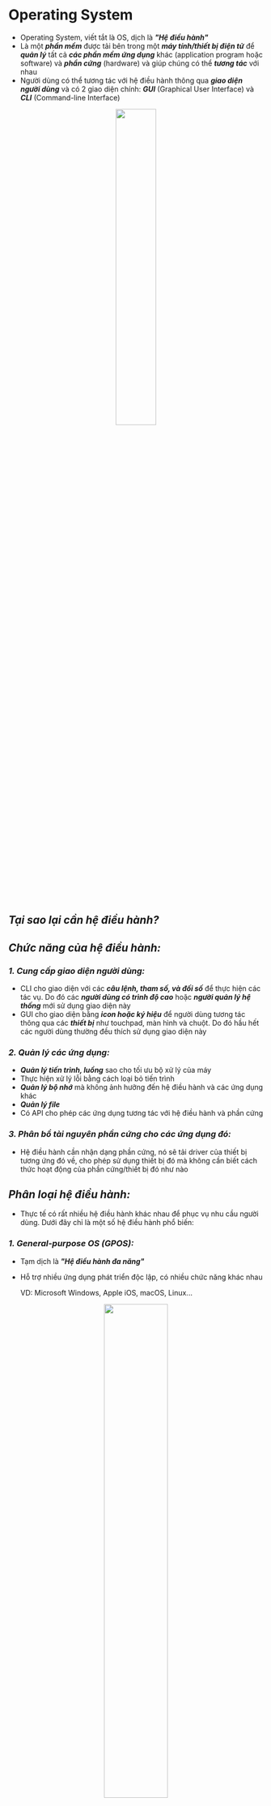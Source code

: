 # **Operating System**
- Operating System, viết tắt là OS, dịch là ***"Hệ điều hành"***
- Là một ***phần mềm*** được tải bên trong một ***máy tính/thiết bị điện tử*** để ***quản lý*** tất cả ***các phần mềm ứng dụng*** khác (application program hoặc software) và ***phần cứng*** (hardware) và giúp chúng có thể ***tương tác*** với nhau
- Người dùng có thể tương tác với hệ điều hành thông qua ***giao diện người dùng*** và có 2 giao diện chính: ***GUI*** (Graphical User Interface) và ***CLI*** (Command-line Interface)
<p align="center">
    <img style="width: 40%" src="./src/os.png">
</p>

## *Tại sao lại cần hệ điều hành?*

## *Chức năng của hệ điều hành:*
### ***1. Cung cấp giao diện người dùng:***
- CLI cho giao diện với các ***câu lệnh, tham số, và đối số*** để thực hiện các tác vụ. Do đó các ***người dùng có trình độ cao*** hoặc ***người quản lý hệ thống*** mới sử dụng giao diện này
- GUI cho giao diện bằng ***icon hoặc ký hiệu*** để người dùng tương tác thông qua các ***thiết bị*** như touchpad, màn hình và chuột. Do đó hầu hết các người dùng thường đều thích sử dụng giao diện này

### ***2. Quản lý các ứng dụng:***
- ***Quản lý tiến trình, luồng*** sao cho tối ưu bộ xử lý của máy
- Thực hiện xử lý lỗi bằng cách loại bỏ tiến trình
- ***Quản lý bộ nhớ*** mà không ảnh hưởng đến hệ điều hành và các ứng dụng khác
- ***Quản lý file***
- Có API cho phép các ứng dụng tương tác với hệ điều hành và phần cứng 

### ***3. Phân bổ tài nguyên phần cứng cho các ứng dụng đó:***
- Hệ điều hành cần nhận dạng phần cứng, nó sẽ tải driver của thiết bị tương ứng đó về, cho phép sử dụng thiết bị đó mà không cần biết cách thức hoạt động của phần cứng/thiết bị đó như nào

## *Phân loại hệ điều hành:*
- Thực tế có rất nhiều hệ điều hành khác nhau để phục vụ nhu cầu người dùng. Dưới đây chỉ là một số hệ điều hành phổ biến:
### ***1. General-purpose OS (GPOS):***
- Tạm dịch là ***"Hệ điều hành đa năng"***
- Hỗ trợ nhiều ứng dụng phát triển độc lập, có nhiều chức năng khác nhau

    VD: Microsoft Windows, Apple iOS, macOS, Linux...
<p align="center">
    <img style="width: 50%" src="./src/gpos.png">
</p>

### ***2. Network OS (NOS):***
- Thường được dùng để hỗ trợ việc giao tiếp giữa các thiết bị trong mạng nội bộ (LAN)
- Hiện nay, hệ điều hành này không còn mấy nổi trội do hầu như các loại khác đều hỗ trợ việc xử lý giao tiếp giữa các thiết bị qua mạng
- Tuy nhiên NOS vẫn được sử dụng cho các thiết bị mạng như router, switch, firewall...

### ***3. Real-time OS (ROS):***
- Thường được sử dụng khi có ***yêu cầu nghiêm ngặt về thời gian thực*** và phải có phản ứng gần như ***ngay lập tức và chính xác***

    VD: Các hệ thống quản lý nhiên liệu, robots, hệ thống giao thông, tên lửa...

# **Virtual Machine**
- Virtual Machine, viết tắt là VM, dịch là ***"máy ảo"***
- VM thường được gọi là ***guest***, còn máy chứa nó có OS xác định từ trước thì được gọi là ***host***
- Cũng giống như các máy tính vật lý khác (physical computer), VM là một cái ***máy tính ảo*** (virtual computer) hoặc ***máy tính phần mềm*** (software-based computer) nằm trong một cái máy tính vật lý
- VM cũng có ***CPU, bộ nhớ, disk*** để lưu file, và có thể ***kết nối mạng***

## *Cách thức hoạt động:*
- ***Virtualization*** (giả hóa?) là quá trình tạo ra một phiên bản giả của một cái gì đó, như là OS, server, thiết bị lưu trữ hoặc tài nguyên mạng...
- Virtualization trong VM sử dụng ***phần mềm giả lập phần cứng*** để tạo một ra một môi trường ảo
<!-- ...máy tính dựa trên phần mềm khi CPU, bộ nhớ của nó được ***"mượn"*** từ host hoặc từ một remote server, như server trên cloud. Virtualization yêu cầu phải có ***hypervisor*** -->
- VM là một file, thường được gọi là một image
- Nó cũng có hệ điều hành, có môi trường hoạt động riêng biệt so với host, tức việc nó chạy sẽ không ảnh hưởng gì tới host cả 

## *Ứng dụng:*
- Xây và deploy ứng dụng lên cloud
- Test các phiên bản OS
- Chạy các ứng dụng mà OS của máy chủ không tương thích

## *Lợi ích của VM:*
- ***Tiết kiệm*** : thay vì mua nhiều máy tính, ta mua hẳn con xịn và tải nhiều VM
- ***Linh hoạt, nhanh chóng*** : việc chạy VM (spin up a VM) nhanh và dễ hơn nhiều khi so với việc tạo hẳn một môi trường mới
- ***Khả năng mở rộng (Scalability)***: test ứng dụng trên được nhiều VM, tăng khả năng thích ứng và hiệu năng của ứng dụng
- ***Bảo mật*** : chạy các ứng dụng ***không rõ nguồn gốc*** hay ***tính bảo mật*** của nó mà không ảnh hưởng đến host

# **Hypervisor**
- Hypervisor, còn được gọi là Virtual Machine Monitor (VMM), dịch là ***"Phần mềm giám sát máy ảo"***
- Là phần mềm giúp ***quản lý máy ảo***, cho phép máy host có thể có nhiều guest VM bằng cách phân bổ (abstract/isolate/distribute) tài nguyên của host

## *Tại sao lại cần đến Hypervisor?*
<!-- - Hypervisor giúp tối ưu hóa tài nguyên của host, tạo sự linh hoạt giữa các guest vì nó có thể được di chuyển -->

## *Phân loại:*
<p align="center">
    <img style="width: 50%" src="./src/hypervisor-type.jpg">
</p>

### ***1. Type 1 - Bare-metal:***
- Đóng vai trò là một ***hệ điều hành "nhẹ ký"*** và ***chạy trực tiếp trên phần cứng*** của máy host
- Do mỗi guest có OS riêng và cũng ***không phụ thuộc vào OS*** của host nên nếu một cái die thì cũng không ảnh hưởng/lan sang các cái khác
- Là loại phổ biến nhất do tính hiệu quả (efficiency) và hiệu suất cao (best-performance) nhờ việc không có hệ điều hành nào ***cạnh tranh tài nguyên*** với nó và ***tương tác trực tiếp*** với nhân (kernel)
- Thường được sử dụng bởi các ***tổ chức IT*** hay các ***doanh nghiệp điện toán*** (computing enterprise)
    
    VD:
<p align="center">
    <img style="width: 50%" src="./src/type1-hypervisor.png">
</p>

### ***2. Type 2 - Hosted:***
- Đóng vai trò là một ***phần mềm*** như các ứng dụng khác, tức nó sẽ được tải trên host
- ***Phụ thuộc vào OS*** của host, nên nếu host bị die thì các VMs trong loại này cũng die theo
- Do phụ thuộc vào OS của host nên ***sự chậm trễ*** của các guest là không thể tránh khỏi: mọi hoạt động trên hypervisor và guest đều phải ***thông qua OS của host***
- Thường được sử dụng bởi ***người dùng phổ thông*** khi hiệu suất và vấn đề bảo mật không cần quá quan tâm

    VD:
<p align="center">
    <img style="width: 50%" src="./src/type2-hypervisor.png">
</p>

### ***Vậy khi nào chọn Type 1 và Type 2?***
- Nếu làm việc cho một ***doanh nghiệp và tổ chức lớn*** và cần deploy hàng trăm guest thì Type 1 là sự lựa chọn phù hợp
- Nếu chỉ cần deploy cho ***tổ chức nhỏ*** hoặc đơn giản muốn ***test môi trường***, Type 2 sẽ hợp lý hơn do nó ít phức tạp và giá thành cũng rẻ hơn (nếu có)

|Type 1 - Bare-metal|Type 2 - Hosted|
|-|-|
|Được cài trực tiếp trên phần cứng|Được cài như một phần mềm|
|Không phụ thuộc vào OS của host|Phụ thuộc vào OS của host|
|Hiệu quả và hiệu năng cao hơn|Hiệu quả và hiệu năng thấp hơn (một tí)|
|Phù hợp cho môi trường yêu cầu tính bảo mật cao|Phù hợp để chạy test môi trường|


## *Hypervisor và Container có giống nhau không?*

|Hypervisor|Container|
|-|-|
|Cho phép ***các OS*** được chạy 1 cách ***độc lập*** trên phần cứng|Cho phép ***ứng dụng*** chạy 1 cách ***độc lập*** trên OS|
|Có thể chạy được nhiều OS thông qua ***Type 1 hoặc Type 2***|Có thể chạy trên nhiều OS thông qua ***container engine***|
|Các guest dùng ***chung tài nguyên*** phần cứng|Nhờ có container mà mọi ứng dụng đã có ***đủ những thứ nó cần*** để chạy|

# **Docker**
## *Các khái niệm làm quen:*
### ***Container là gì?***
<p align="center">
    <img style="width: 50%" src="./src/container.png">
</p>

- Container là một môi trường ***đóng gói source code, các thư viện và các dependency*** - các đoạn code bổ sung cần thiết cho đoạn code khác, để ***thực thi/chạy một ứng dụng*** trong mọi môi trường
- Là một ***tiến trình chạy độc lập***, không ảnh hưởng đến các tiến trình khác
- Là một ***thực thể của image***, hay nói cách khác là một image đang được chạy

### ***Image là gì?***
- Image, hay container image, là nơi chứa ***hệ thống file*** cho container, tức nó chứa ***tất cả những gì mà container cần đóng gói*** để chạy chương trình: dependency, các cấu hình, source code, biến môi trường... Tức ***image tạo ra container***
- Image sử dụng ***chung nhân (kernel) với OS*** nên nó không cần có OS riêng
- Được cấu tạo từ nhiều ***layer*** và được ghép vào một parent image (base image), giúp cho việc sử dụng các thành phần và cấu hình trong các image con

    ❗Thực ra base image và parent image có sự khác nhau nhẹ, nhưng nhìn chung vẫn có thể dùng thay phiên nhau được, trừ những trường hợp đặc biệt:
    
    +) Base image: là một ***image rỗng***, dùng để tạo image từ đầu

    +) Parent image: là cái ***image được tạo từ trước***, có một vài chức năng cơ bản. Có rất nhiều parent image có sẵn trên Docker Hub hoặc các container repository khác

- Cách tạo ra image:
    * Sử dụng ***Dockerfile***: một file cấu hình cho biết image cần có những cái gì
    * Tạo từ một image có sẵn: sửa image cũ để có image mới

    ❗Image ***tĩnh, không thể thay đổi được*** nên việc thay đổi duy nhất nội dung của một image là tạo mới nó từ parent image

### ***Vậy nói chung image và container khác gì nhau?***
- Image tạo ra môi trường cho container chạy
- Container là một thực thể của môi trường đó, chạy trên container engine (Docker, CoreOS)
- Nhiều container có thể được chạy trên một image, và các container đó sẽ giống hệt nhau

## *Oce, vậy Docker là gì?*
<p align="center">
    <img style="width: 50%" src="./src/container-engine.png">
</p>

- Docker là một trong những ***container engine*** phổ biến nhất giúp ***hỗ trợ*** và ***đơn giản hóa*** việc phát triển ứng dụng
- Link cài tại [đây](https://docs.docker.com/get-docker/)
- Docker Desktop là ứng dụng cung cấp GUI cho Docker, vậy nên Docker Desktop KHÔNG phải là ***container engine***. Bản chất, Docker Desktop chính là một máy ảo (virtual machine) chạy trên Linux
<!-- Ủa nhưng mà máy ảo sao lại vẫn truy cập được vào hệ thống file trên host? -->
## *Cách sử dụng Docker:*
### ***Cách build image từ Dockerfile:***
- Sử dụng câu lệnh: `docker build -t <tên image> .`
    * Flag "-t" dùng để ***đặt tên*** cho image
    * Dấu chấm ở cuối là tìm vị trí Dockerfile, tức là ở ***dir hiện tại***

    ❗Các image không thể có cùng tên, vậy nên nếu ta build 2 image cùng tên, cái mới nhất sẽ ghi đè lên image cũ

### ***Cách chạy một container từ image đã có:***
- Sử dụng câu lệnh: `docker run -dp <port1>:<port2> <tên image>`
    * Flag "-d" dùng để chạy container trong chế độ gọi là ***"detached" - chạy ngầm***. Nếu bỏ flag này nó sẽ ***chạy trực tiếp trên terminal***
    * Flag "-p" tạo sự ***ánh xạ*** giữa ***port của host*** (cổng của lap mình/server) là port1 với ***port của container*** là port2. Nếu port của host đang được sử dụng, câu lệnh fail và trả về lỗi
    *  Ngoài ra câu lệnh còn ***trả về container ID***

    ❗Có thể truy cập vào container thông qua localhost

### ***Liệt kê các image/các container:***
- Liệt kê image: `docker images`

- Liệt kê container ***đang chạy***: `docker ps`

- Liệt kê tất cả container: `docker ps -a`

### ***Dừng/Xóa container:***
- Muốn xóa container, nó phải được dừng trước
- Dừng container: `docker stop <container ID>`
- Chạy container: `docker start <container ID>`
- Xóa container: `docker rm <container ID>`
- Buộc xóa container (dù nó đang chạy): `docker rm -f <container ID>`
    
    ❗ Muốn xóa image, các container chạy bởi nó phải được dừng trước
- Xóa image: `docker rmi <image ID>`

### ***Up image lên Docker Hub:***
- Tạo repo trong tài khoản
- Đăng nhập vào tài khoản thông qua terminal: `docker login -u <tên tài khoản>`
- Muốn logout thì: `docker logout`
- Để đổi tên tag của image: `docker tag <tên image cũ> <tên image mới>`
- Để up lên repo: `docker push <tên account>/<tên repo>:tagname`

## *Vậy thì khi nào thì dùng Docker?*
### ***Khi dev team thay đổi thành viên liên tục***
- Nếu dever mới vào dự án, họ phải bắt đầu từ đầu môi trường dev của dự án trên local, như local server, DB...
- Tùy thuộc vào độ phức tạp của dự án mà việc set up mất hàng giờ đến hàng ngày
- Docker giúp tự động hóa việc setup này qua một câu lệnh với ít thời gian hơn rất nhiều

### ***Khi ứng dụng cần được chạy trên nhiều môi trường khác nhau***
- Riêng việc chạy trên local và server đã có thể có sự khác nhau trong ứng dụng rồi, chưa kể đến về tay của người dùng
- Docker cho phép ứng dụng chạy trong container, không phụ thuộc gì vào môi trường chứa nó

### ***Khi ứng dụng ngày càng phát triển và càng có nhiều các thành phần hơn***
- Dever add thêm thư viện, thêm tính năng, và các dependency mới vào ứng dụng mỗi ngày. Càng phức tạp thì càng khó để quản lý được các thành phần
- Nếu không có Docker, mọi sự thay đổi của app phải được thông báo cho các dever còn lại và thực hiện lưu lại sự thay đổi đó. Nếu không thì version cũ sẽ không thể hoạt động được và các dever kia cũng không hiểu tại sao
- Nhờ Docker, các thành phần mà ứng dụng cần đều nằm trong file cấu hình như Dockerfile hoặc docker-compose.yml và nếu có bất kỳ sự thay đổi nào trong sự cấu hình này, nó sẽ tự động add cho các dever khác

## *Thế thì khi nào không nên dùng Docker?*
### ***Ứng dụng là desktop app***
- Docker làm việc tốt nhất đối với các web app chạy trên server hoặc phần mềm phụ thuộc vào màn console
- Tuy nhiên nếu ứng dụng là desktop app với GUI cao, Docker không nên là một sự lựa chọn. Tức là về cơ bản thì có thể, nhưng nó không phải là môi trường phù hợp để chạy GUI app và đôi khi có thể khá khó khăn

### ***Team chỉ có 1 dever***
- Do Docker giúp tạo sự đồng bộ giữa các dever, nên nếu chỉ có 1 dev thì không cần điều đó

# **Web server**
- Web server là một server phục vụ các ứng dụng web
- Web server có thể là ***phần cứng*** hoặc ***phần mềm***, hoặc ***cả hai***:
    * *Trên phương diện phần cứng*: web server là một ***máy tính*** chứa ***chương trình*** và các ***file thành phần*** như HTML, CSS, JS, ảnh... Web server được ***kết nối với mạng***
    * *Trên phương diện phần mềm*: nó chứa các ***thành phần*** liên quan đến việc người dùng có thể ***truy cập được vào các files mà nó host***. Tối thiểu nhất, nó phải là một ***HTTP server*** - phần mềm hiểu được ***URL*** và ***HTTP***. HTTP server có thể được truy cập thông qua ***tên miền*** của website
- Trong trường hợp đơn giản nhất, trình duyệt (client) cần file gì ở trên server, nó ***gửi request*** đến file đó thông qua ***giao thức HTTP***. Khi tiếp nhận được request, HTTP server tìm nội dung tương ứng và cũng ***trả về response*** thông qua HTTP. Nếu không tìm được, nó trả về lỗi ***404 - Not Found***
<p align="center">
    <img style="width: 50%" src="./src/webserver1.png">
</p>

- Muốn deploy website lên mạng, cần phải có web ***server tĩnh*** (static) hoặc ***động*** (dynamic):
    * *Web server tĩnh*: gồm một máy tính chứa HTTP server. Nó gọi là "tĩnh" do ***server gửi đi y nguyên các file được yêu cầu*** tới trình duyệt
    * *Web server động*: gồm ***web server tĩnh*** và vài phần mềm khác, thông thường là ***application server và DB***. Nó gọi là "động" vì application server cập nhật lại các file trước khi gửi nó cho trình duyệt

        VD: để tạo ra trang web, application server cần lấy nội dung từ DB để điền vào một cái gọi là "HTML template". Có những website chứa hàng nghìn trang web, nên những trang này thường có vài HTML templates và một DB khủng chứa nội dung, thay vì có hàng nghìn file HTML tĩnh

## *Đi sâu thêm một tí nào*
### ***First of all, Shared hosting, VPS hosting, Dedicated hosting là gì?***
### **1. Shared hosting:**
<p align="center">
    <img style="width: 50%" src="./src/shared-h.png">
</p>

- Là một ***dịch vụ web hosting*** cho phép nhiều website được host trên cùng một máy chủ vật lý, và tài nguyên trên server đó sẽ được chia sẻ giữa các web
<!-- - Tưởng tượng: giống như sở hữu chung bể bơi, phòng tập gym, siêu thị trong chung cu -->
- Các website sẽ có cùng một địa chỉ IP của máy chủ vật lý
- Đối tượng: blog cá nhân, doanh nghiệp nhỏ

|Pros|Cons|
|-|-|
|Dễ dàng quản lý dịch vụ, có thể host nhiều website|Tài nguyên có giới hạn, hiệu suất thấp, băng thông chậm do phải chia sẻ chung với các website khác|
|Chi phí rẻ do phí duy trì được phân bổ cho các người dùng|Bảo mật không cao do dùng chung IP|
|Không cần kiến thức nâng cao để vận hành server|Có ít quyền quản lý, truy cập vào server|

### **2. VPS hosting:**
- VPS, hay Virtual Private Server, là một máy chủ ảo, tức nó là một máy ảo.  VPS hosting là ***dịch vụ web hosting*** cung cấp VPS trên một máy chủ vậy lý
- Do được host trên máy ảo nên các máy ảo khác trên cùng máy chủ vật lý không ảnh hưởng gì đến nhau được chia tài nguyên riêng

|Pros|Cons|
|-|-|
|Băng thông không bị ảnh hưởng bởi các máy ảo khác|Chi phí nhỉnh hơn Shared hosting|
|Được toàn quyền kiểm soát máy ảo|Yêu cầu kiến thức chuyên sâu hơn|

### **3. Dedicated hosting:** 
- Dedicated dịch là "dành riêng", dedicated hosting tạm dịch là "việc lưu trữ riêng biệt" là dịch vụ cung cấp dedicated server (máy chủ riêng biệt) chạy trên nền tảng một hoặc nhiều máy chủ vật lý
- Các dedicated server được đặt tại trung tâm dữ liệu (data center) và được đảm bảo các máy chủ hoạt động liên tục và bảo mật cao
- Như tên gọi của nó, người dùng có toàn quyền sử dụng lượng tài nguyên lớn với hiệu năng cao, và bạn chỉ việc sử dụng còn duy trì các server này đã được bên thứ ba lo

<!-- ### ***Việc lưu trữ (host) các files:***
- Web server đương nhiên là phải lưu trữ files như HTML, CSS, JS và nhiều file khác. Dĩ nhiên là vẫn có thể host đống file đó trên máy tính của mình, nhưng sẽ thuận tiện hơn rất nhiều nếu sử dụng các dịch vụ web hosting
- Do hầu như các web hosting nào cũng cung cấp các dịch vụ như tính có sẵn (availability - server luôn chạy), hầu như cố định IP, và phí duy trì bảo trì cũng do bên cung cấp phụ trách, việc tìm nơi cung cấp web hosting đúng là sự khởi đầu cho việc xây dựng website
- Sau khi đã chọn được dịch vụ web hosting phù hợp, việc của mình chỉ là upload file lên web server mà nó cung cấp thôi

### ***Giao tiếp với client qua HTTP:***


### ***Content tĩnh và động là sao?*** -->

- Một số web server phổ biến: Apache, Nginx, Internet Information Services (IIS), Apache Tomcat...
<p align="center">
    <img style="width: 50%" src="./src/webserver.png">
</p>

# **Proxy**
- Proxy server, hoặc proxy, là một cái máy tính hoặc một phần mềm hệ thống đóng vai trò như ***vật trung gian*** giữa ***thiết bị đầu cuối*** (máy tính, người dùng, client) và ***server***
<p align="center">
    <img style="width: 50%" src="./src/proxy.png">
</p>

- Proxy làm việc ở ***tầng 7 (Application layer)***
- Về cơ bản, nó cũng là một máy tính trên Internet nên nó có ***địa chỉ IP riêng***
- Như vậy có thể hiểu rằng, proxy người dùng truy cập vào các website với địa chỉ IP khác. Tuy nhiên, proxy ***không cung cấp mã hóa*** (javatpoint bảo thế)
- Người dùng thường hầu như không thấy được proxy, nhưng trình duyệt có những ***cài đặt cấu hình*** để kết nối với proxy nào đó

## *Ứng dụng:*
- Hạn chế sự kết nối trực tiếp giữa client và server, giúp tăng tính ẩn danh
<!-- - Tính ẩn danh cho client: -->
- Tăng tốc độ truy cập tài nguyên cho client bằng cách lưu vào trong bộ nhớ đệm (cache) của nó, đồng thời đỡ băng thông cho server
- Truy cập vào các website bị chặn
- Chặn truy cập vào các website không mong muốn
- Quản lý log

## *Cách thức hoạt động:*
- Khi proxy server ***nhận request*** tới một tài nguyên nào đó, nó sẽ tìm tài nguyên đó trong ***bộ nhớ đệm*** của nó (local cache). Nếu nó ***tìm ra*** thì nó ***trả về cho client luôn***. Còn ***không tìm ra*** thì nó ***gửi lên server, nhận response, lưu vào cache*** rồi mới trả về cho client
<p align="center">
    <img style="width: 50%" src="./src/proxy1.png">
</p>


## *Phân loại proxy:*
### ***1. Forward proxy:***
<p align="center">
    <img style="width: 50%" src="./src/forward.png">
</p>

- Dùng để ***đại diện client*** gửi request client tới server
- Người dùng có thể truy cập vào forward proxy bằng cách truy cập trực tiếp vào địa chỉ thông qua URL hoặc cấu hình proxy trong trình duyệt
- Forward proxy giúp ***vượt qua tường lửa***, tăng sự riêng tư và bảo mật của người dùng nhưng cũng thông qua đây mà có thể trao đổi, tải những tài nguyên phi pháp

### ***2. Reverse proxy:***
<p align="center">
    <img style="width: 50%" src="./src/reverse.png">
</p>

- Dùng để ***đại diện server*** xử lý request tới các tài nguyên, hoạt động như server được request tới
- Giúp tăng khả năng ẩn danh cho server
- Giúp Load Balancing (mục sau)

### ***3. Transparent proxy:***
- Không thay đổi gì request hay response, tức gửi y nguyên request và response
- Lợi ích chính là khả năng cache lại response

### ***4. Anonymous proxy:***
- Ẩn danh người dùng bằng cách ẩn địa chỉ IP

### ***5. Highly anonymous proxy:***
- Không include proxy type và địa chỉ IP của client vào request header nên người dùng không thể bị lần ngược lại được
### ***Và nhiều nhiều loại proxy khác lười kể đến, tham khảo tại [đây](https://www.geeksforgeeks.org/what-is-proxy-server/)***
## *Sự khác nhau giữa Proxy và VPN:*

|Tiêu chí|Proxy|VPN|
|-|-|-|
|**Mã hóa**|Không|Có|
|**Tốc độ**|Nhanh hơn|Chậm hơn|
|**Bộ nhớ đệm**|Có|Không|
|***Tính ẩn danh***|Tuy giấu được IP của người dùng nhưng proxy server có được IP của người dùng và các hoạt động cũng được lưu trong log|IP của người dùng được ẩn hoàn toàn|
|***Làm việc ở***|Tầng ứng dụng|Tầng hệ điều hành|

# **Load Balancer**
- Load Balancing tạm dịch là ***"cân bằng tải"*** là việt ***phân phối*** lượng giao thông mạng ***hiểu quả*** giữa các server
- Những website với lượng giao thông lớn (lượng request lớn và cần có response nhiều) phục vụ hàng triệu người dùng một cách nhanh chóng và tốt nhất. Để đảm bảo phục vụ lượng giao thông lớn, có một cách ***hiệu quả và cũng đáng với tiền bỏ ra*** (cost-effective) là ***thêm nhiều server*** hơn
<p align="center">
    <img style="width: 50%" src="./src/lb.png">
</p>

- Nhưng có một cách khác là sử dụng ***Load Balancer*** - một thứ đóng vai trò như "cảnh sát giao thông mạng" ở giữa client và server, ***chỉ đường*** cho request đến các server để thực hiện request đó sao cho đạt được ***tốc độ nhanh nhất*** và ***tối ưu được công suất***, đảm bảo không có server nào bị quá tải. Nếu một server sập thì load balancer sẽ điều hướng giao thông sang các server còn lại
- Như vậy Load Balancer có những chức năng sau:
    * Phân bổ lượng request một cách hiểu quả giữa các server
    * Đảm bảo tính có sẵn và chất lượng tốt bằng cách gửi request tới các server đang online
    * Tạo sự linh hoạt trong việc thêm hoặc giảm lượng server
- Load Balancer vốn là một phần cứng nằm ở trung tâm dữ liệu. Nhưng ngày nay nó đã được cải tiến và trở thành Application Delivery Controller (ADC), nhiều chức năng hơn như bảo mật (Security), nhanh chóng hơn (Accelaration), và có tính xác thực (Authentication), và đặc biệt được gói gọn trong một phần mềm

## *Layer 4 Load Balancing:*
<p align="center">
    <img style="width: 50%" src="./src/lb-l4.png">
</p>

- Là Load Balancing tại tầng 4 trong mô hình OSI. Nó sử dụng dữ liệu ở tầng 4 - tầng mạng để quyết định phân bổ request tới các server
- Các Load Balancer ở tầng này lấy quyết định dựa trên địa chỉ IP của máy nguồn và máy đích (cả port) ở trong header của gói tin (packet header) mà không quan tâm gì đến nội dung gói tin
- Do gói tin được truyền tới Load Balancer nên địa chỉ IP của nó sẽ là địa chỉ IP đích của gói tin trong server. Nhận request xong thì nó thực hiện NAT (Network Address Translation) để đổi địa chỉ IP đích từ của nó sang server mà nó chọn. Tương tự, khi nhận response từ server, nó cũng đổi địa chỉ IP nguồn từ server sang thành của nó
- Thường được cung cấp bởi bên bán và chứa phần mềm độc quyền bởi bên bán đó, và việc thực hiện NAT thường là do chip chứ không phải phần mềm

## *Layer 7 Load Balancing:*
- Là Load Balancing tại tầng 7 trong mô hình OSI
- Các Load Balancer dựa trên nội dung của mỗi gói tin, tức giao thức truyền tin như HTTP, URL và cookie, để chọn ra server phù hợp nhất. Do đó L7LB chuyên sâu hơn về mặt tính toán và xử lý so với L4LB, nên sẽ thường hiệu quả hơn

## *Một số thuật toán trong Load Balancing:*
- Thuật toán trong Load Balancing quyết định server nào nhận request nào 
    
    #### 1. ***Round-robin*** : các server đều được nhận request theo một thứ tự nhất định
    #### 2. ***Least connection*** : server nào có ít giao thông tới server đó
    #### 3. ***IP Hash*** : IP của client được dùng để quyết định server nào nhận request
    #### Và nhìu thuật toán khác 

# **WAF**

❗Tường lửa (Firewall): là một thuật ngữ rộng cho firmware dùng để bảo vệ mạng máy tính bằng cách ***lọc các gói tin tới***. Có nhiều loại firewall được phân ra dựa trên cách thức và thứ nó bảo vệ

<p align="center">
    <img style="width: 50%" src="./src/awf.png">
</p>

- WAF, viết tắt của Web Application Firewall, là ứng dụng/thiết bị thuộc một loại của firewall giúp bảo vệ ***web app*** bằng cách ***lọc và quản lý truy cập thông qua xử lý HTTP(S)***

    ❗Như tên gọi của nó, nó chỉ tập trung ngăn chặn các cuộc tấn công qua mạng tới các web app

- WAF đóng vai trò hư  ***reverse proxy***
- Cụ thể, nó là lớp bảo vệ ở ***tầng 7*** trong mô hình OSI
- Có thể giúp ngăn chặn ***CSF, XSS, File Inclusion, SQLi***...
- Để tối đa hóa bảo mật, WAF thường được sử dụng với các biện pháp khác như hệ thống pháp hiện đột nhập (In trusion detection system IDS), hệ thống phòng tránh đột nhập (Intrusion prevention system IPS), tường lửa truyền thống...

## *Cách thức hoạt động:*
- WAF phân tích HTTP request gửi tới server, áp dụng cách quy định cho trước để xem cái nào là được phép, cái nào bị chặn
- Hầu hết WAF sẽ phân tích GET và POST request
- Các hướng tiếp cận chính của WAF:
    - *Blocklist (Blacklist) WAF* : là WAF ***chặn*** các đối tượng nằm trong danh sách có sẵn, ***ngăn không cho truy cập*** vào hệ thống. Tuy chiếm ít tài nguyên hơn nhưng nó cũng có thể chặn các request thường
    - *Allowlist (Whitelist) WAF* : là WAF chỉ ***cho phép*** các đối tượng nằm trong danh sách có sẵn ***được truy cập*** vào hệ thống. Tuy chặn được nhiều request xấu, nhưng yêu cầu nhiều tài nguyên hơn để lưu trữ danh sách
- Do blocklist và allowist đều có ưu và nhược điểm riêng nên nhiều WAF ngày nay đã có sự pha trộn của cả hai

## *Phân biệt network-based, host-based, cloud-based WAF:*
- *Network-based WAF* : được xây dựng dựa trên ***phần cứng***. Được đặt tại ***trung tâm dữ liệu*** nên nó tối đa hóa được ***tốc độ***, nhưng bù lại ***đắt nhất*** và yêu cầu nơi ***lưu trữ*** và ***bảo trì*** các thiết bị vật lý của nó
- *Host-based WAF* : được tích hợp thành một ***phần mềm, do vậy giá thành hợp lý hơn*** network-based và có nhiều ***sự tùy chỉnh*** hơn. Vì là phần mềm nên hạn chế là nó ***tiêu tốn tài nguyên*** của host, việc sử dụng thì ***phức tạp***, và vẫn cần ***phí duy trì***
- *Cloud-based WAF* : là lựa chọn có giá thành ***hợp lý nhất, dễ cài đặt*** và sử dụng, được ***bảo trì*** bởi ***bên cung cấp***. Chỉ cần trả phí định kỳ là có dịch vụ sử dụng ngay và luôn. Do được bảo trì và quản lý bởi bên thứ ba nên hạn chế là vài tính năng, hoặc tùy chỉnh sẽ ***không được can thiệp***

# **CDN**
<p align="center">
    <img style="width: 50%" src="./src/cdn.png">
</p>

- CDN, viết tắt của Content Delivery Network, dịch tạm là ***"Mạng vận chuyển dữ liệu"***
- Là một ***mạng lưới các server*** liên kết với nhau, được phân bố ở nhiều nơi phục vụ cho việc ***vận chuyển nhanh nội dung/tài nguyên***
- CDN giúp vận chuyển các tài nguyên như HTML, CSS, JS, ảnh, video... để giảm tải thời gian load tài nguyên từ server gửi về

## *Cách thức hoạt động:*
- Có thể thấy, khi ta càng xa server, việc truy cập tài nguyên - gửi request và nhận về response, thời gian thực hiện ngày càng chậm do các dữ liệu phải có thời gian truyền trên đường đi của nó, chưa kể khả năng tắc nghẽn, đường truyền mạng mạnh hay yếu...
- trong hệ thống mạng lưới server, cái nào gần nhất với máy tính phát ra yêu cầu thì nó xử lý yêu cầu đó

## *Lợi ích:*
- Tăng khả năng load web
- Giảm giá băng thông: CDN giúp chia nhỏ các điểm truy cập, lượng data tới server gốc cũng được phân bố tới điểm truy cập, nên giá thành duy trì băng thông cũng được giảm
- Tăng tốc độ website
- Tăng bảo mật: tránh DDoS

# **Cloud Computing (Đặc tính, mô hình)**
## *Nhưng, Cloud là gì?*
<p align="center">
    <img style="width: 50%" src="./src/cloud.png">
</p>

- Cloud là đám mây. Nhưng ở đây, The Cloud, hoặc Cloud được hiểu như tất cả các servers mà có thể được truy cập thông qua Internet, cùng với các phần mềm và DB của nó

    ❗VD của dịch vụ Cloud Computing:
<p align="center">
    <img style="width: 50%" src="./src/cc.png">
</p>

- Cloud server được đặt ở trung tâm dữ liệu trên khắp thế giới

## *Oce vậy cloud computing là gì?*
- Dịch là ***"Điện toán đám mây"***, là việc vận chuyển các "đám mây", hay cụ thể hơn là các dịch vụ như servers, lưu trữ, DB, mạng, phần mềm... thông qua Internet. Việc sử dụng Cloud Computing giúp người dùng truy cập vào dịch vụ thông qua Cloud, và giúp cho các công ty, doanh nghiệp không cần phải quản lý các server vật lý hoặc chạy phần mềm trên chính máy tính của họ
- Người dùng có thể sử dụng dịch vụ cloud qua trình duyệt hoặc qua app kết nối với Internet, bất kể thiết bị nào người đó sử dụng

## *Cách thức hoạt động:*
- Cloud Computing được hình thành nhờ [Virtualization](#cách-thức-hoạt-động)
- Mô hình Cloud Computing dựa trên việc sử dụng chung tài nguyên, phần mềm thông qua Internet như lưu trữ, các dịch vụ mạng..., những thứ được lưu trữ ở remote servers và được quản lý bởi bên cung cấp dịch vụ
- Do với tính sẵn có ngay và luôn, người dùng chỉ cần trả tiền (thậm chí là không cần) và có thể sử dụng được ngay dịch vụ

## *Các mô hình dịch vụ chính:*
- Các mô hình dịch vụ định nghĩa các dịch vụ có thể cung cấp thông qua Cloud
<p align="center">
    <img style="width: 50%" src="./src/cloudmodel.png">
</p>

### ***SaaS (Software-as-a-Service):***
- Thay vì phải tải ứng dụng về máy, SaaS app được hosted ở trên cloud server, và người dùng truy cập chúng thông qua Internet. SaaS giống như thuê nhà: chủ nhà thì duy trì nhà, còn người ở thì ở như nhà của mình (nhưng vô duyên là được)

### ***PaaS (Platform-as-a-Service):***
- Các công ty, doanh nghiệp không cần mua các hosted app mà họ chỉ cần bỏ tiền ra cho những nền tảng (platform) cần thiết để build app lên. Các bên cung cấp theo mô hình PaaS đều có những nền tảng như dev tool, cơ sở hạ tầng, hệ điều hành...

### ***Iaas (Infrastructure-as-a-Service):***

### ***FaaS (Function-as-a-Service):***
- Có tên gọi khác là ***serverless computing***. Nó chia chỏ app thành các thành phần nhỏ hơn, chỉ cần dùng thì gọi nó

## *Các cách triển khai CLoud (Cloud Deployment):*
- Các cách triển khai cloud liên quan đến việc các cloud server đặt ở đâu và người quản lý chúng là ai

    #### ***1. Private cloud:*** dành riêng cho một tổ chức/cá nhân
    #### ***2. Public cloud:*** được sử dụng bởi nhiều tổ chức/cá nhân
    #### ***3. Hybrid cloud:*** kết hợp của private cloud và public cloud
    #### ***4. Multi-cloud:*** kết hợp của nhiều public cloud, tức tổ chức sẽ thuê nhiều server và dịch vụ từ nhiều bên cung cấp

## *Mô hình Cloud khác gì với mô hình Client-Server?*
- Cloud server không chỉ gửi phản hồi lại cho client như mô hình Client-Server, nó còn có thể chạy ứng dụng trên đó và lưu trữ dữ liệu hộ khách hàng

# Tài liệu tham khảo:
- OS:
    * [Techtarget](https://www.techtarget.com/whatis/definition/operating-system-OS) (checked)
    * [Geeksforgeeks](https://www.geeksforgeeks.org/what-is-an-operating-system/) (checked)
- VM:
    * [VMware](https://www.vmware.com/topics/glossary/content/virtual-machine.html)
    * [Azure](https://azure.microsoft.com/en-ca/resources/cloud-computing-dictionary/what-is-a-virtual-machine/) (checked)
    * [IBM](https://www.ibm.com/topics/virtual-machines)
- Hypervisor:
    * [VMware](https://www.vmware.com/topics/glossary/content/hypervisor.html) (checked)
    * Techtarget:
        * [Chung](https://www.techtarget.com/searchitoperations/definition/hypervisor) (checked)
        * [Khác nhau giữa Type 1 và Type 2](https://www.techtarget.com/searchitoperations/tip/Whats-the-difference-between-Type-1-vs-Type-2-hypervisor?) (checked)
- Docker:
    * Container và Image:
        * [Viblo](https://viblo.asia/p/phan-biet-docker-image-vs-container-bJzKmz4wZ9N)
        * [DockerDocs](https://docs.docker.com/get-started/)
        * [IBM](https://www.ibm.com/topics/containers) (container)
        * [Aquasec](https://www.aquasec.com/cloud-native-academy/container-security/container-images/) (image)
        * [Techtarget](https://www.techtarget.com/searchitoperations/definition/container-image) (image)
    * [Viblo](https://viblo.asia/p/docker-la-gi-kien-thuc-co-ban-ve-docker-maGK7qeelj2)
    * [Khi nào nên sử dụng, khi nào nên tránh](https://accesto.com/blog/when-to-use-and-when-not-to-use-docker/) (checked)
* Webserver:
    * [Topdev](https://topdev.vn/blog/web-server/)
    * [Mozilla](https://developer.mozilla.org/en-US/docs/Learn/Common_questions/What_is_a_web_server)
    * Các dịch vụ Hosting:
        * Shared:
            * [Youtube](https://www.youtube.com/results?search_query=shared+hosting) (checked)
        * VPS: https://www.hostinger.com/tutorials/what-is-vps-hosting#What_Is_VPS
        * Dedicated: https://hostingviet.vn/dedicated-server-la-gi
* Proxy:
    * [Techtarget](https://www.techtarget.com/whatis/definition/proxy-server)
    * [Matbao](https://wiki.matbao.net/proxy-server-la-gi-cach-ket-noi-internet-an-toan-cho-nguoi-dung/)
    * [Javatpoint](https://www.javatpoint.com/what-is-a-proxy-server-and-how-does-it-work) (checked)
    * [Viblo - phân biệt forward và reverse](https://viblo.asia/p/forward-proxy-reverse-proxy-va-khac-biet-giua-chung-ByEZkx62lQ0) (checked)
* Load Balancer:
    * [Nginx](https://www.nginx.com/resources/glossary/load-balancing/) (checked)
    * [Techtarget](https://www.techtarget.com/searchnetworking/definition/load-balancing)
    * [Viettelidc](https://viettelidc.com.vn/tin-tuc/load-balancing-la-gi-cac-loai-load-balancer-va-loi-ich-cua-load-balancer)
* WAF:
    * [Cloudflare](https://www.cloudflare.com/learning/ddos/glossary/web-application-firewall-waf/) (checked)
    * [Techtarget](https://www.techtarget.com/searchsecurity/definition/Web-application-firewall-WAF)
* CDN:
    * [Cloudflare](https://www.cloudflare.com/learning/cdn/what-is-a-cdn/)
    * [Matbao](https://wiki.matbao.net/cdn-la-gi-tong-hop-nhung-thong-tin-can-biet-ve-cdn/)
    * [Hostinger](https://www.hostinger.vn/huong-dan/cdn-la-gi)
* Cloud Computing:
    * [Azure](https://azure.microsoft.com/en-us/resources/cloud-computing-dictionary/what-is-cloud-computing/)
    * [Techtarget](https://www.techtarget.com/searchcloudcomputing/definition/cloud-computing)
    * [Cloudflare](https://www.cloudflare.com/learning/cloud/what-is-the-cloud/)